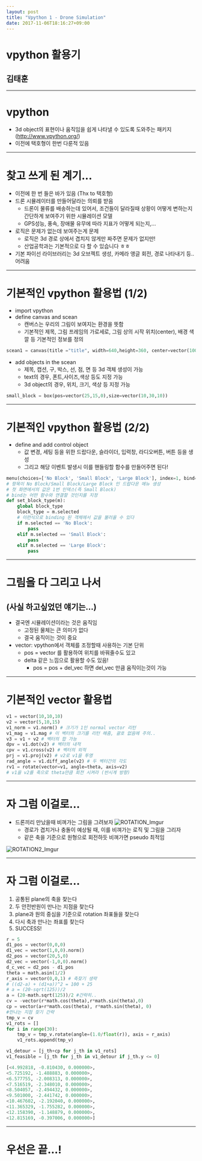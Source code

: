 ```yaml
---
layout: post
title: "Vpython 1 - Drone Simulation"
date: 2017-11-06T18:16:27+09:00
---
```


vpython 활용기
===

## 김태훈

---
# vpython

- 3d object의 표현이나 움직임을 쉽게 나타낼 수 있도록 도와주는 패키지 (http://www.vpython.org/)
- 이전에 택호형이 한번 다룬적 있음

---

# 찾고 쓰게 된 계기...

- 이전에 한 번 들은 바가 있음 (Thx to 택호형)
- 드론 시뮬레이터를 만들어달라는 의뢰를 받음
  - 드론이 물류를 배송하는데 있어서, 조건들이 달라질때 상황이 어떻게 변하는지 간단하게 보여주기 위한 시뮬레이션 모델
  - GPS성능, 풍속, 장애물 유무에 따라 지표가 어떻게 되는지,...
- 로직은 문제가 없는데 보여주는게 문제
  - 로직은 3d 경로 상에서 겹치지 않게만 짜주면 문제가 없지만!
  - 산업공학과는 기본적으로 다 할 수 있습니다 ㅎㅎ
- 기본 파이선 라이브러리는 3d 오브젝트 생성, 카메라 앵글 회전, 경로 나타내기 등.. 어려움

---

# 기본적인 vpython 활용법 (1/2)

- import vpython
- define canvas and scean
  - 캔버스는 우리의 그림이 보여지는 환경을 뜻함
  - 기본적인 제목, 그림 프레임의 가로세로, 그림 상의 시작 위치(center), 배경 색깔 등 기본적인 정보를 정의

``` python
scean1 = canvas(title ="title", width=640,height=360, center=vector(100,30,30),background = vector(0.75,1,1))
```

- add objects in the scean
  - 제목, 캡션, 구, 박스, 선, 점, 면 등 3d 객체 생성이 가능
  - text의 경우, 폰트,사이즈,색상 등도 지정 가능
  - 3d object의 경우, 위치, 크기, 색상 등 지정 가능

``` python
small_block = box(pos=vector(25,15,0),size=vector(10,30,10))
```

---

# 기본적인 vpython 활용법 (2/2)

- define and add control object
  - 값 변경, 세팅 등을 위한 드랍다운, 슬라이더, 입력창, 라디오버튼, 버튼 등을 생성
  - 그리고 해당 이벤트 발생시 이를 핸들링할 함수를 만들어주면 된다!

``` python
menu(choices=['No Block', 'Small Block', 'Large Block'], index=1, bind=set_block_type)
# 항목이 No Block/Small Block/Large Block 인 드랍다운 메뉴 생성
# 첫 화면에서의 값은 1번 인덱스(즉 Small Block)
# bind는 어떤 함수와 연결할 것인지를 지정
def set_block_type(m):
    global block_type
    block_type = m.selected
    # 이런식으로 binding 된 객체에서 값을 불러올 수 있다
    if m.selected == 'No Block':
        pass 
    elif m.selected == 'Small Block':
        pass
    elif m.selected == 'Large Block':
        pass
```

---

# 그림을 다 그리고 나서 

## (사실 하고싶었던 얘기는...)

- 결국엔 시뮬레이션이라는 것은 움직임
  - 고정된 물체는 큰 의미가 없다
  - 결국 움직이는 것이 중요
- vector: vpython에서 객체를 조정할때 사용하는 기본 단위
  - pos = vector 를 활용하여 위치를 바꿔줄수도 있고
  - delta 같은 느낌으로 활용할 수도 있음!  
    - pos = pos + del_vec 하면 del_vec 만큼 움직이는것이 가능

---

# 기본적인 vector 활용법

```python
v1 = vector(10,10,10)
v2 = vector(5,10,15)
v1_norm = v1.norm() # 크기가 1인 normal vector 리턴
v1_mag = v1.mag # 이 벡터의 크기를 리턴 해줌, 괄호 없음에 주의..
v3 = v1 + v2 # 벡터의 합 가능
dpv = v1.dot(v2) # 벡터의 내적
cpv = v1.cross(v2) # 벡터의 외적
prj = v1.proj(v2) # v2로 v1을 투영
rad_angle = v1.diff_angle(v2) # 두 벡터간의 각도
rv1 = rotate(vector=v1, angle=theta, axis=v2) 
# v1을 v2를 축으로 theta만큼 회전 시켜라 (반시계 방향)
```

---

# 자 그럼 이걸로...

- 드론끼리 만났을때 비껴가는 그림을 그려보자 ![ROTATION_Imgur](https://i.imgur.com/49iuRPJ.gif)
  - 경로가 겹치거나 충돌이 예상될 때, 이를 비껴가는 로직 및 그림을 그리자
  - 같은 축을 기준으로 원형으로 회전하듯 비껴가면 pseudo 최적임

![ROTATION2_Imgur](https://i.imgur.com/p4zLYHV.gif)

---

# 자 그럼 이걸로...

1. 공통된 plane의 축을 찾는다
2. 두 안전반원이 만나는 지점을 찾는다
3. plane과 원의 중심을 기준으로 rotation 좌표들을 찾는다
4. 다시 축과 만나는 좌표를 찾는다
5. SUCCESS!

```python
r = 5
d1_pos = vector(0,0,0)
d1_vec = vector(1,0,0).norm()
d2_pos = vector(20,5,0)
d2_vec = vector(-1,0,0).norm()
d_c_vec = d2_pos - d1_pos
theta = math.asin(1/2)
r_axis = vector(0,0,1) # 축찾기 생략
# ((d2-a) + (d1+a))^2 = 100 + 25
# a = (20-sqrt(125))/2
a = (20-math.sqrt(125))/2 #간략히..
cv = -vector(r*math.cos(theta),r*math.sin(theta),0)
cp = vector(a+r*math.cos(theta), r*math.sin(theta), 0) 
#만나는 지점 찾기 간략
tmp_v = cv
v1_rots = []
for i in range(30):
    tmp_v = tmp_v.rotate(angle=(1.0/float(r)), axis = r_axis)
    v1_rots.append(tmp_v)

v1_detour = [j_th+cp for j_th in v1_rots]
v1_feasible = [j_th for j_th in v1_detour if j_th.y <= 0]
```

```python
[<4.992818, -0.810430, 0.000000>,
<5.725192, -1.488883, 0.000000>,
<6.577755, -2.008313, 0.000000>,
<7.516519, -2.348010, 0.000000>,
<8.504057, -2.494432, 0.000000>,
<9.501000, -2.441742, 0.000000>,
<10.467602, -2.192040, 0.000000>,
<11.365329, -1.755282, 0.000000>,
<12.158390, -1.148879, 0.000000>,
<12.815169, -0.397006, 0.000000>]
```

---
# 우선은 끝...!
